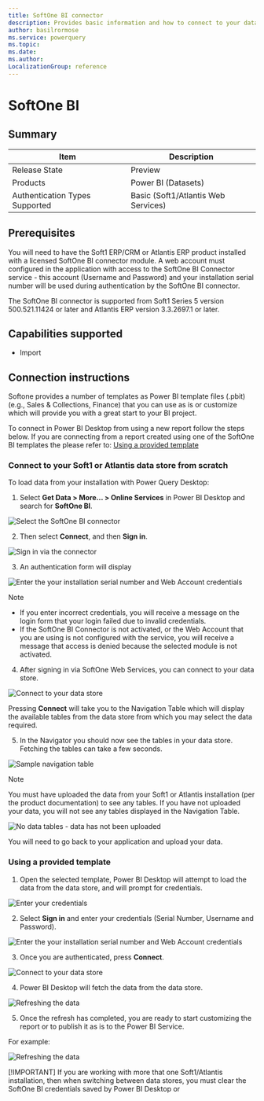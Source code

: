 ```yaml
---
title: SoftOne BI connector
description: Provides basic information and how to connect to your data, along with the supported file types and instructions on using the on-premises data gateway and authentication types.
author: basilrormose
ms.service: powerquery
ms.topic: 
ms.date: 
ms.author: 
LocalizationGroup: reference
---
```


# SoftOne BI

## Summary

| Item | Description |
| ---- | ----------- |
| Release State | Preview |
| Products | Power BI (Datasets) |
| Authentication Types Supported | Basic (Soft1/Atlantis Web Services) |

## Prerequisites

You will need to have the Soft1 ERP/CRM or Atlantis ERP product installed with a licensed SoftOne BI connector module. A web account must configured in the application with access to the SoftOne BI Connector service - this account (Username and Password) and your installation serial number will be used during authentication by the SoftOne BI connector.

The SoftOne BI connector is supported from Soft1 Series 5 version 500.521.11424 or later and Atlantis ERP version 3.3.2697.1 or later.

## Capabilities supported

* Import

## Connection instructions 

Softone provides a number of templates as Power BI template files (.pbit) (e.g., Sales & Collections, Finance) that you can use as is or customize which will provide you with a great start to your BI project. 

To connect in Power BI Desktop from using a new report follow the steps below. If you are connecting from a report created using one of the SoftOne BI templates the please refer to: [Using a provided template](#Using-a-provided-template)

### Connect to your Soft1 or Atlantis data store from scratch

To load data from your installation with Power Query Desktop:

1. Select **Get Data > More... > Online Services** in Power BI Desktop and search for **SoftOne BI**.

![Select the SoftOne BI connector](media/softone-bi/softone-bi-select.png)

2. Then select **Connect**, and then **Sign in**.

![Sign in via the connector](media/softone-bi/softone-bi-connect.png)

3. An authentication form will display 

![Enter the your installation serial number and Web Account credentials](media/softone-bi/softone-bi-login.png)

>[!NOTE]
>* If you enter incorrect credentials, you will receive a message on the login form that your login failed due to invalid credentials.
>* If the SoftOne BI Connector is not activated, or the Web Account that you are using is not configured with the service, you will receive a message that access is denied because the selected module is not activated.

4. After signing in via SoftOne Web Services, you can connect to your data store.

![Connect to your data store](media/softone-bi/softone-bi-connect-data-store.png)

Pressing **Connect** will take you to the Navigation Table which will display the available tables from the data store from which you may select the data required.

5. In the Navigator you should now see the tables in your data store. Fetching the tables can take a few seconds.

![Sample navigation table](media/softone-bi/softone-bi-navtable.png)

>[!NOTE]
> You must have uploaded the data from your Soft1 or Atlantis installation (per the product documentation) to see any tables. If you have not uploaded your data, you will not see any tables displayed in the Navigation Table.
>
>![No data tables - data has not been uploaded](media/softone-bi/softone-bi-no-data.png)
>
> You will need to go back to your application and upload your data.

### Using a provided template

1. Open the selected template, Power BI Desktop will attempt to load the data from the data store, and will prompt for credentials. 

![Enter your credentials](media/softone-bi/softone-bi-open-template.png)

2. Select **Sign in** and enter your credentials (Serial Number, Username and Password).

![Enter the your installation serial number and Web Account credentials](media/softone-bi/softone-bi-login.png)

3. Once you are authenticated, press **Connect**. 

![Connect to your data store](media/softone-bi/softone-bi-connect-data-store.png)

4. Power BI Desktop will fetch the data from the data store.

![Refreshing the data](media/softone-bi/softone-bi-refresh.png)

5. Once the refresh has completed, you are ready to start customizing the report or to publish it as is to the Power BI Service.

For example:

![Refreshing the data](media/softone-bi/softone-bi-sales-overview.png)

[!IMPORTANT]
If you are working with more that one Soft1/Atlantis installation, then when switching between data stores, you must clear the SoftOne BI credentials saved by Power BI Desktop or


